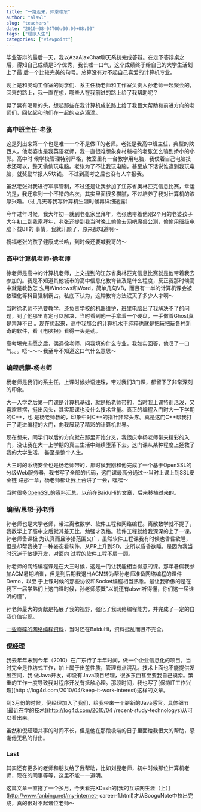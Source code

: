 ```yaml
---
title: "一路走来，师恩难忘"
author: "alswl"
slug: "teachers"
date: "2010-08-04T00:00:00+08:00"
tags: ["程序人生"]
categories: ["viewpoint"]
---
```


毕业答辩的最后一天，我以AzaAjaxChat聊天系统完成答辩。在走下答辩桌之后，得知自己成绩是3个优秀，我长嘘一口气，这个成绩终于给自己的大学生活划上了最
后一个比较完美的句号。总算没有对不起自己喜爱的计算机专业。

晚上是和灵动工作室的同学们、系主任杨老师和工作室负责人孙老师一起聚会的，回来的路上，我一直在想，哪些人在我前进的路上给了我帮助呢？

晃了晃有喝晕的头，想起那些在我计算机成长路上给了我巨大帮助和前进方向的老师们，回忆起和他们在一起的点点滴滴。

### 高中班主任-老张

这是列出来第一个也是唯一一个不是做IT的老师。老张是我高中班主任，典型的陕西人，他老婆也是我英语老师，我一直很难想象身材魁梧的老张怎么骗到娇小的小郭。高中时
候学校管理特别严格，教室里有一台教学用电脑，我仗着自己电脑技术还可以，整天偷偷玩电脑。老张为了不让我玩电脑，甚至放下话说谁逮到我玩电脑，就奖励举报人5块钱。
不过到高考之后也没有人举报我。

虽然老张对我进行军事管制，不过还是让我参加了江苏省奥林匹克信息比赛，幸运的是，我还拿到一个不错的名次，其实里面很多猫腻，不过培养了我对计算机的浓厚兴趣。（过
几天等我写计算机生涯时候再详细透露）

今年过年时候，我大年初一就到老张家里拜年，老张也带着他刚2个月的老婆孩子大年初二到我家拜年，老张还提到我当时晚上偷偷去网吧魔兽公测，偷偷用班级电脑下载BT的
事情，我就汗颜了，原来都知道啊～

祝福老张的孩子健康成长哈，到时候还要喊我哥的～

### 高中计算机老师-徐老师

徐老师是高中的计算机老师，上文提到的江苏省奥林匹克信息比赛就是他带着我去参加的。我是不知道其他城市的高中信息化教育普及是什么程度，反正我那时候高中就是教教怎
么用Windows和Word，简单几句VB，而且有一半的计算机课会被数理化等科目强制霸占。私底下认为，这种教育方法泯灭了多少人才啊～

当时徐老师不光要教学，还负责学校的机器维护，班里电脑出了我解决不了的问题，到了他那里肯定可以解决，当时看到他一手拿着一个硬盘，一手做着Ghost真是崇拜不已
。现在想起来，高中我那会的计算机水平纯粹也就是把玩把玩各种新奇的软件，看《电脑报》看得一头是劲。

高考填完志愿之后，偶遇徐老师，问我填的什么专业，我如实回答，他叹了一口气。。。唔～～～我至今不知道这口气什么意思～

### 编程启蒙-杨老师

杨老师是我们的系主任，上课时候妙语连珠，带过我们3门课，都留下了非常深刻的印象。

大一入学之后第一门课是计算机基础，就是杨老师带的，当时我上课特别活泼，又喜欢显摆，挺出风头，其实那课也没什么技术含量。真正的编程入门时大一下学期的C++，也
是杨老师教的，印象中对C++的指针非常头疼。真是这门C++帮我打开了走进编程的大门，向我展现了精彩的计算机世界。

现在想来，同学们以后的方向就在那里开始分叉，我很庆幸杨老师带来精彩的入门，没让我在大一上学期的真三生活中继续堕落下去。这门课从某种程度上拯救了我的大学生活，
甚至是整个人生。

大三时的系统安全也是杨老师带的，那时候我刚和他完成了一个基于OpenSSL的分级Web服务器，我书写了全部的代码，这门课最高分通过～当时上课上到SSL安全链
路那一章，杨老师都让我上台讲了一会，嘿嘿～

当时[很多OpenSSL的资料汇总](http://log4d.com/tag/openssl)，以前在BaiduHi的文章，后来移植过来的。

### 编程/思想-孙老师

孙老师也是大学老师，带过离散数学、软件工程和网络编程。离散数学就不提了，我数学上了高中之后就其差无比，勉强才及格。软件工程就给我深深的上了一课。孙老师备课极
为认真而且涉猎范围又广，虽然软件工程课我有时候也昏昏欲睡，但是却帮我换了一种姿态看软件，从PR上升到SD。之所以昏昏欲睡，是因为我当时沉迷于敏捷开发，对面向
过程的软件工程不屑一顾。

孙老师的网络编程课是在大三时候，这是一门让我能相当得意的课。那年暑假我参加ACM暑期培训，但是到后期我退出ACM转为帮孙老师准备网络编程的课件Demo，以至
于上课时候的那些协议和Socket编程相当熟悉。最让我骄傲的是在我下一届学弟们上这门课时候，孙老师感慨"以前还有alswl听得懂，你们这一届谁听的懂"。

孙老师最大的贡献是拓展了我的视野，强化了我网络编程能力，并完成了一定的自我价值实现。

[一些零碎的网络编程资料](http://log4d.com/tag/netprogram)，当时还在BaiduHi，资料挺乱而且不完全。

### 倪经理

我去年年末到今年（2010）在广东待了半年时间，做一个企业信息化的项目。当时完全是作坊式工作，加上属于出差性质，管理有点混乱。技术上面也不能提供发展空间，我
做Java开发，却没有Java项目经理，很多东西甚至要我自己摸索。繁重的工作一度导致我对程序开发有抵触心理。那段时间，我也写了[保持IT工作兴趣](http
://log4d.com/2010/04/keep-it-work-interest)这样的文章。

到3月份的时候，倪经理加入了我们，给我带来一个崭新的Java感官。具体细节[最近在学的技术](http://log4d.com/2010/04
/recent-study-technologys)从可以看出来。

虽然和倪经理共事的时间不长，但是他在那段极端的日子里面给我很大的帮助，感谢他无私的付出。

### Last

其实还有更多的老师和朋友给了我帮助，比如刘昆老师，初中时候那位计算机老师，现在的同事等等，这里不能一一道明。

这篇文章一直拖了一个多月，今天看完XDash的[我的互联网生涯（上）](http://www.fanbing.net/my-internet-
career-1.html)才从BooguNote中拉出完成，真的很对不起诸位老师～

